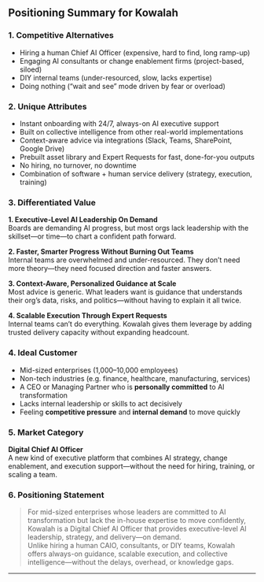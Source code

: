 ## Positioning Summary for Kowalah

### 1. Competitive Alternatives
- Hiring a human Chief AI Officer (expensive, hard to find, long ramp-up)
- Engaging AI consultants or change enablement firms (project-based, siloed)
- DIY internal teams (under-resourced, slow, lacks expertise)
- Doing nothing (“wait and see” mode driven by fear or overload)

### 2. Unique Attributes
- Instant onboarding with 24/7, always-on AI executive support  
- Built on collective intelligence from other real-world implementations  
- Context-aware advice via integrations (Slack, Teams, SharePoint, Google Drive)  
- Prebuilt asset library and Expert Requests for fast, done-for-you outputs  
- No hiring, no turnover, no downtime  
- Combination of software + human service delivery (strategy, execution, training)

### 3. Differentiated Value

**1. Executive-Level AI Leadership On Demand**  
Boards are demanding AI progress, but most orgs lack leadership with the skillset—or time—to chart a confident path forward.

**2. Faster, Smarter Progress Without Burning Out Teams**  
Internal teams are overwhelmed and under-resourced. They don’t need more theory—they need focused direction and faster answers.

**3. Context-Aware, Personalized Guidance at Scale**  
Most advice is generic. What leaders want is guidance that understands their org’s data, risks, and politics—without having to explain it all twice.

**4. Scalable Execution Through Expert Requests**  
Internal teams can’t do everything. Kowalah gives them leverage by adding trusted delivery capacity without expanding headcount.

### 4. Ideal Customer
- Mid-sized enterprises (1,000–10,000 employees)  
- Non-tech industries (e.g. finance, healthcare, manufacturing, services)  
- A CEO or Managing Partner who is **personally committed** to AI transformation  
- Lacks internal leadership or skills to act decisively  
- Feeling **competitive pressure** and **internal demand** to move quickly

### 5. Market Category
**Digital Chief AI Officer**  
A new kind of executive platform that combines AI strategy, change enablement, and execution support—without the need for hiring, training, or scaling a team.

### 6. Positioning Statement
> For mid-sized enterprises whose leaders are committed to AI transformation but lack the in-house expertise to move confidently,  
> Kowalah is a Digital Chief AI Officer that provides executive-level AI leadership, strategy, and delivery—on demand.  
> Unlike hiring a human CAIO, consultants, or DIY teams, Kowalah offers always-on guidance, scalable execution, and collective intelligence—without the delays, overhead, or knowledge gaps.

---